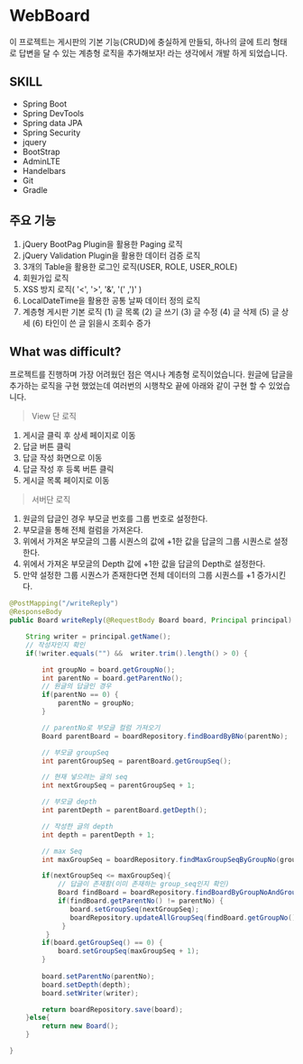 # WebBoard

이 프로젝트는 게시판의 기본 기능(CRUD)에 충실하게 만들되,
하나의 글에 트리 형태로 답변을 달 수 있는 계층형 로직을 추가해보자! 라는 생각에서 개발 하게 되었습니다.

##  SKILL
- Spring Boot
- Spring DevTools
- Spring data JPA
- Spring Security
- jquery
- BootStrap
- AdminLTE
- Handelbars
- Git
- Gradle

## 주요 기능

1. jQuery BootPag Plugin을 활용한 Paging 로직
2. jQuery Validation Plugin을 활용한 데이터 검증 로직
2. 3개의 Table을 활용한 로그인 로직(USER, ROLE, USER_ROLE)
3. 회원가입 로직
4. XSS 방지 로직( '<', '>', '&', '(' ,')' )
5. LocalDateTime을 활용한 공통 날짜 데이터 정의 로직
6. 계층형 게시판 기본 로직
(1) 글 목록
(2) 글 쓰기
(3) 글 수정
(4) 글 삭제
(5) 글 상세
(6) 타인이 쓴 글 읽을시 조회수 증가

## What was difficult?
프로젝트를 진행하며 가장 어려웠던 점은 역시나 계층형 로직이었습니다.
원글에 답글을 추가하는 로직을 구현 했었는데 여러번의 시행착오 끝에 아래와 같이 구현 할 수 있었습니다.

> View 단 로직
1. 게시글 클릭 후 상세 페이지로 이동
2. 답글 버튼 클릭
3. 답글 작성 화면으로 이동
4. 답글 작성 후 등록 버튼 클릭
5. 게시글 목록 페이지로 이동

> 서버단 로직
1. 원글의 답글인 경우 부모글 번호를 그룹 번호로 설정한다.
2. 부모글을 통해 전체 컬럼을 가져온다.
3. 위에서 가져온 부모글의 그룹 시퀀스의 값에 +1한 값을 답글의 그룹 시퀀스로 설정한다.
4. 위에서 가져온 부모글의 Depth 값에 +1한 값을 답글의 Depth로 설정한다.
5. 만약 설정한 그룹 시퀀스가 존재한다면 전체 데이터의 그룹 시퀀스를 +1 증가시킨다.


```java
@PostMapping("/writeReply")
@ResponseBody
public Board writeReply(@RequestBody Board board, Principal principal) {

	String writer = principal.getName();
	// 작성자인지 확인
	if(!writer.equals("") &&  writer.trim().length() > 0) {

		int groupNo = board.getGroupNo();
		int parentNo = board.getParentNo();
		// 원글의 답글인 경우
		if(parentNo == 0) {
			parentNo = groupNo;
		}

		// parentNo로 부모글 컬럼 가져오기
		Board parentBoard = boardRepository.findBoardByBNo(parentNo);

		// 부모글 groupSeq
		int parentGroupSeq = parentBoard.getGroupSeq();

		// 현재 넣으려는 글의 seq
		int nextGroupSeq = parentGroupSeq + 1;

		// 부모글 depth
		int parentDepth = parentBoard.getDepth();

		// 작성한 글의 depth
		int depth = parentDepth + 1;

		// max Seq
		int maxGroupSeq = boardRepository.findMaxGroupSeqByGroupNo(groupNo);

		if(nextGroupSeq <= maxGroupSeq){
		    // 답글이 존재함(이미 존재하는 group_seq인지 확인)
		    Board findBoard = boardRepository.findBoardByGroupNoAndGroupSeq(groupNo,nextGroupSeq);
		    if(findBoard.getParentNo() != parentNo) {
		       board.setGroupSeq(nextGroupSeq);
		       boardRepository.updateAllGroupSeq(findBoard.getGroupNo(), findBoard.getGroupSeq());
		     }
		 }
		if(board.getGroupSeq() == 0) {
		    board.setGroupSeq(maxGroupSeq + 1);
		}
		
		board.setParentNo(parentNo);
		board.setDepth(depth);
		board.setWriter(writer);

		return boardRepository.save(board);
	}else{
		return new Board();
	}

}
```

